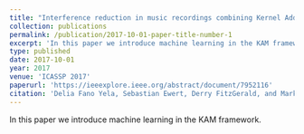 ```yaml
---
title: "Interference reduction in music recordings combining Kernel Additive Modelling and Non-Negative Matrix Factorization"
collection: publications
permalink: /publication/2017-10-01-paper-title-number-1
excerpt: 'In this paper we introduce machine learning in the KAM framework.'
type: published
date: 2017-10-01
year: 2017
venue: 'ICASSP 2017'
paperurl: 'https://ieeexplore.ieee.org/abstract/document/7952116'
citation: 'Delia Fano Yela, Sebastian Ewert, Derry FitzGerald, and Mark B. Sandler &quot; Interference reduction in music recordings combining Kernel Additive Modelling and Non-Negative Matrix Factorization &quot; <i>in Proceedings of the IEEE International Conference on Acoustics, Speech and Signal Processing 2017</i>. 51-55.'
---
```

In this paper we introduce machine learning in the KAM framework.
